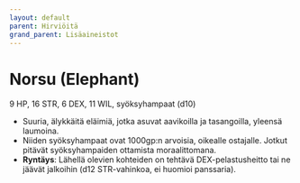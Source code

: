 ```yaml
---
layout: default
parent: Hirviöitä
grand_parent: Lisäaineistot
---
```


# Norsu (Elephant)

9 HP, 16 STR, 6 DEX, 11 WIL, syöksyhampaat (d10)

- Suuria, älykkäitä eläimiä, jotka asuvat aavikoilla ja tasangoilla, yleensä laumoina.
- Niiden syöksyhampaat ovat 1000gp:n arvoisia, oikealle ostajalle. Jotkut pitävät syöksyhampaiden ottamista moraalittomana.
- **Ryntäys**: Lähellä olevien kohteiden on tehtävä DEX-pelastusheitto tai ne jäävät jalkoihin (d12 STR-vahinkoa, ei huomioi panssaria).